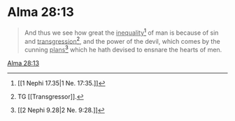 # Alma 28:13

> And thus we see how great the <u>inequality</u>[^a] of man is because of sin and <u>transgression</u>[^b], and the power of the devil, which comes by the cunning <u>plans</u>[^c] which he hath devised to ensnare the hearts of men.

[Alma 28:13](https://www.churchofjesuschrist.org/study/scriptures/bofm/alma/28?lang=eng&id=p13#p13)


[^a]: [[1 Nephi 17.35|1 Ne. 17:35.]]
[^b]: TG [[Transgressor]].
[^c]: [[2 Nephi 9.28|2 Ne. 9:28.]]
